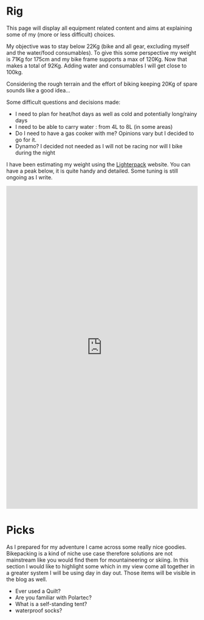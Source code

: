# Rig

This page will display all equipment related content and aims at explaining some of my (more or less difficult) choices.

My objective was to stay below 22Kg (bike and all gear, excluding myself and the water/food consumables). To give this some perspective my weight is 71Kg for 175cm and my bike frame supports a max of 120Kg. Now that makes a total of 92Kg. Adding water and consumables I will get close to 100kg.

Considering the rough terrain and the effort of biking keeping 20Kg of spare sounds like a good idea...

Some difficult questions and decisions made:

 - I need to plan for heat/hot days as well as cold and potentially long/rainy days
 - I need to be able to carry water : from 4L to 8L (in some areas)
 - Do I need to have a gas cooker with me? Opinions vary but I decided to go for it.
 - Dynamo? I decided not needed as I will not be racing nor will I bike during the night

I have been estimating my weight using the [Lighterpack](https://lighterpack.com/) website.
You can have a peak below, it is quite handy and detailed. Some tuning is still ongoing as I write.

<iframe src="https://lighterpack.com/r/bzytct" frameborder="0" width="100%" height="850" allowfullscreen></iframe>

# Picks

As I prepared for my adventure I came across some really nice goodies. Bikepacking is a kind of niche use case therefore solutions are not mainstream like you would find them for mountaineering or skiing. In this section I would like to highlight some which in my view come all together in a greater system I will be using day in day out. Those items will be visible in the blog as well.

 - Ever used a Quilt?
 - Are you familiar with Polartec?
 - What is a self-standing tent?
 - waterproof socks?
